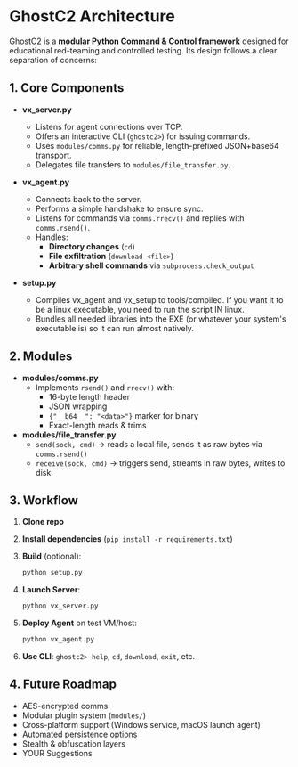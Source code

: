 # GhostC2 Architecture

GhostC2 is a **modular Python Command & Control framework** designed for educational red-teaming and controlled testing. Its design follows a clear separation of concerns:

## 1. Core Components

- **vx_server.py**  
  - Listens for agent connections over TCP.  
  - Offers an interactive CLI (`ghostc2>`) for issuing commands.  
  - Uses `modules/comms.py` for reliable, length-prefixed JSON+base64 transport.  
  - Delegates file transfers to `modules/file_transfer.py`.

- **vx_agent.py**  
  - Connects back to the server.  
  - Performs a simple handshake to ensure sync.  
  - Listens for commands via `comms.rrecv()` and replies with `comms.rsend()`.  
  - Handles:
    - **Directory changes** (`cd`)  
    - **File exfiltration** (`download <file>`)  
    - **Arbitrary shell commands** via `subprocess.check_output`

- **setup.py**
  - Compiles vx_agent and vx_setup to tools/compiled. If you want it to be a linux executable, you need to run the script IN linux.
  - Bundles all needed libraries into the EXE (or whatever your system's executable is) so it can run almost natively.

## 2. Modules

- **modules/comms.py**  
  - Implements `rsend()` and `rrecv()` with:
    - 16-byte length header  
    - JSON wrapping  
    - `{"__b64__": "<data>"}` marker for binary  
    - Exact-length reads & trims  
- **modules/file_transfer.py**  
  - `send(sock, cmd)` → reads a local file, sends it as raw bytes via `comms.rsend()`  
  - `receive(sock, cmd)` → triggers send, streams in raw bytes, writes to disk  

## 3. Workflow

1. **Clone repo**  
2. **Install dependencies** (`pip install -r requirements.txt`)  
3. **Build** (optional):  
   ```bash
   python setup.py
4. **Launch Server**:
   ```bash
   python vx_server.py
   ```
5. **Deploy Agent** on test VM/host:

   ```bash
   python vx_agent.py
   ```
6. **Use CLI**: `ghostc2> help`, `cd`, `download`, `exit`, etc.

## 4. Future Roadmap

* AES-encrypted comms
* Modular plugin system (`modules/`)
* Cross-platform support (Windows service, macOS launch agent)
* Automated persistence options
* Stealth & obfuscation layers
* YOUR Suggestions